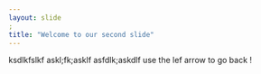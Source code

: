```yaml
---
layout: slide
;
title: "Welcome to our second slide"
---
```

ksdlkfslkf
askl;fk;asklf
asfdlk;askdlf
use the lef arrow to go back !

